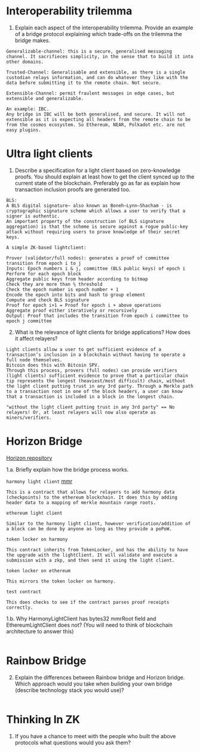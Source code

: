 # Interoperability trilemma

1. Explain each aspect of the interoperability trilemma. Provide an example of a bridge protocol explaining which trade-offs on the trilemma the bridge makes.

```
Generalizable-channel: this is a secure, generalised messaging channel. It sacrifieces simplicity, in the sense that to build it into other domains. 

Trusted-Channel: Generalisable and extensible, as there is a single custodian relays information, and can do whatever they like with the data before submitting it to the remote chain. Not secure.

Extensible-Channel: permit fraulent messages in edge cases, but extensible and generalizable.
```

```
An example: IBC.
Any bridge in IBC will be both generalised, and secure. It will not extensible as it is expecting all headers from the remote chain to be from the cosmos ecosystem. So Ethereum, NEAR, Polkadot etc. are not easy plugins.
```

# Ultra light clients

1. Describe a specification for a light client based on zero-knowledge proofs. You should explain at least how to get the client synced up to the current state of the blockchain. Preferably go as far as explain how transaction inclusion proofs are generated too.

```
BLS: 
A BLS digital signature— also known as Boneh–Lynn–Shacham - is cryptographic signature scheme which allows a user to verify that a signer is authentic.
An important property of the construction (of BLS signature aggregation) is that the scheme is secure against a rogue public-key attack without requiring users to prove knowledge of their secret keys.
```

```
A simple ZK-based lightclient:

Prover (validator/full nodes): generates a proof of committee transition from epoch i to j
Inputs: Epoch numbers i & j, committee (BLS public keys) of epoch i
Perform for each epoch block
Aggregate public keys from header according to bitmap
Check they are more than ⅔ threshold
Check the epoch number is epoch number + 1
Encode the epoch into bits and hash to group element
Compute and check BLS signature
Proof for epoch i+1 = Proof for epoch i + above operations
Aggregate proof either iteratively or recursively
Output: Proof that includes the transition from epoch i committee to epoch j committee
```

2. What is the relevance of light clients for bridge applications? How does it affect relayers?

```
Light clients allow a user to get sufficient evidence of a transaction’s inclusion in a blockchain without having to operate a full node themselves. 
Bitcoin does this with Bitcoin SPV.
Through this process, provers (full nodes) can provide verifiers (light clients) sufficient evidence to prove that a particular chain tip represents the longest (heaviest/most difficult) chain, without the light client putting trust in any 3rd party. Through a Merkle path to a transaction root in one of the block headers, a user can know that a transaction is included in a block in the longest chain.
```

```
"without the light client putting trust in any 3rd party" == No relayers! Or, at least relayers will now also operate as miners/verifiers.
```

# Horizon Bridge

[Horizon repository](https://github.com/harmony-one/horizon/tree/main/contracts)

1.a. Briefly explain how the bridge process works.

`harmony light client`
[mmr](https://github.com/mimblewimble/grin/blob/master/doc/mmr.md#merkle-mountain-ranges)
```
This is a contract that allows for relayers to add harmony data (checkpoints) to the ethereum blockchain. It does this by adding header data to a mapping of merkle mountain range roots.
```

`ethereum light client`
```
Similar to the harmony light client, however verification/addition of a block can be done by anyone as long as they provide a poPoW.
```

`token locker on harmony`
```
This contract inherits from TokenLocker, and has the ability to have the upgrade with the lightClient. It will validate and execute a submission with a zkp, and then send it using the light client.
```

`token locker on ethereum`
```
This mirrors the token locker on harmony.
```

`test contract`
```
This does checks to see if the contract parses proof receipts correctly.
```

1.b. Why HarmonyLightClient has bytes32 mmrRoot field and EthereumLightClient does not? (You will need to think of blockchain architecture to answer this)

```

```

# Rainbow Bridge

2. Explain the differences between Rainbow bridge and Horizon bridge. Which approach would you take when building your own bridge (describe technology stack you would use)?

```

```

# Thinking In ZK

1. If you have a chance to meet with the people who built the above protocols what questions would you ask them?

```

```

